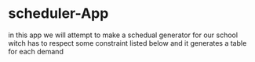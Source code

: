 # scheduler-App
in this app we will attempt to make a schedual generator for our school 
witch has to respect some constraint listed below and it generates 
a table for each demand
